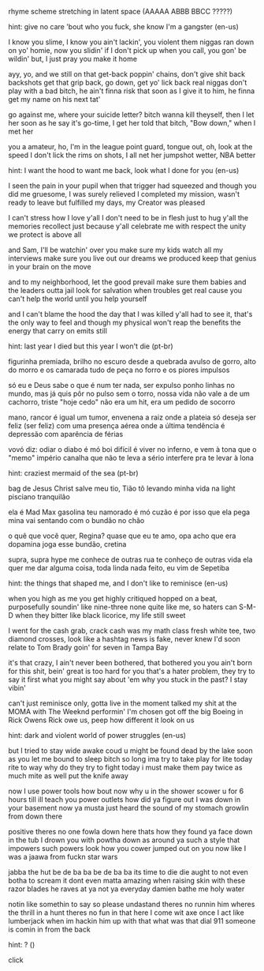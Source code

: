 rhyme scheme stretching in latent space (AAAAA ABBB BBCC ?????)


hint: give no care 'bout who you fuck, she know I'm a gangster (en-us)

I know you slime, I know you ain't lackin', you violent
them niggas ran down on yo' homie, now you slidin'
if I don't pick up when you call, you gon' be wildin'
but, I just pray you make it home

ayy, yo, and we still on that get-back
poppin' chains, don't give shit back
backshots get that grip back, go down, get yo' lick back
real niggas don't play with a bad bitch, he ain't finna risk that
soon as I give it to him, he finna get my name on his next tat'

go against me, where your suicide letter?
bitch wanna kill theyself, then I let her
soon as he say it's go-time, I get her
told that bitch, "Bow down," when I met her

you a amateur, ho, I'm in the league
point guard, tongue out, oh, look at the speed
I don't lick the rims on shots, I all net her
jumpshot wetter, NBA better


hint: I want the hood to want me back, look what I done for you (en-us)

I seen the pain in your pupil when that trigger had squeezed
and though you did me gruesome, I was surely relieved
I completed my mission, wasn't ready to leave
but fulfilled my days, my Creator was pleased

I can't stress how I love y'all
I don't need to be in flesh just to hug y'all
the memories recollect just because y'all
celebrate me with respect
the unity we protect is above all

and Sam, I'll be watchin' over you
make sure my kids watch all my interviews
make sure you live out our dreams we produced
keep that genius in your brain on the move

and to my neighborhood, let the good prevail
make sure them babies and the leaders outta jail
look for salvation when troubles get real
cause you can't help the world until you help yourself

and I can't blame the hood the day that I was killed
y'all had to see it, that's the only way to feel
and though my physical won't reap the benefits
the energy that carry on emits still


hint: last year I died but this year I won't die (pt-br)

figurinha premiada, brilho no escuro
desde a quebrada avulso
de gorro, alto do morro e os camarada tudo
de peça no forro e os piores impulsos

só eu e Deus sabe o que é num ter nada, ser expulso
ponho linhas no mundo, mas já quis pôr no pulso
sem o torro, nossa vida não vale a de um cachorro, triste
"hoje cedo" não era um hit, era um pedido de socorro

mano, rancor é igual um tumor, envenena a raiz
onde a plateia só deseja ser feliz (ser feliz)
com uma presença aérea
onde a última tendência é depressão com aparência de férias

vovó diz: odiar o diabo é mó boi
difícil é viver no inferno, e vem à tona
que o "memo" império canalha que não te leva a sério
interfere pra te levar à lona


hint: craziest mermaid of the sea (pt-br)

bag de Jesus Christ
salve meu tio, Tião
tô levando minha vida na light
pisciano tranquilão

ela é Mad Max gasolina
teu namorado é mó cuzão
é por isso que ela pega mina
vai sentando com o bundão no chão

o quê que você quer, Regina?
quase que eu te amo, opa
acho que era dopamina
joga esse bundão, cretina

supra, supra hype
me conhece de outras rua
te conheço de outras vida
ela quer me dar alguma coisa, toda linda
nada feito, eu vim de Sepetiba


hint: the things that shaped me, and I don't like to reminisce (en-us)

when you high as me you get highly critiqued
hopped on a beat, purposefully soundin' like nine-three
none quite like me, so haters can S-M-D
when they bitter like black licorice, my life still sweet

I went for the cash grab, crack cash was my math class
fresh white tee, two diamond crosses, look like a hashtag
news is fake, never knew I'd soon relate
to Tom Brady goin' for seven in Tampa Bay

it's that crazy, I ain't never been bothered, that bothered you
you ain't born for this shit, bein' great is too hard for you
that's a hater problem, they try to say it first what you might say about 'em
why you stuck in the past? I stay vibin'

can't just reminisce only, gotta live in the moment
talked my shit at the MOMA with The Weeknd performin'
I'm chosen
got off the big Boeing in Rick Owens
Rick owe us, peep how different it look on us


hint: dark and violent world of power struggles (en-us)

but I tried to stay wide awake coud u might be found dead by the lake
soon as you let me bound to sleep bitch so long ima try to take
play for lite today rite to way why do they try to fight today
i must make them pay twice as much mite as well put the knife away

now I use power tools how bout now why u in the shower
scower u for 6 hours till ill teach you power outlets
how did ya figure out I was down in your basement now ya
musta just heard the sound of my stomach growlin from down there

positive theres no one fowla down here thats how they found ya
face down in the tub I drown you with powtha down as around ya
such a style that impowers such powers look how you cower
jumped out on you now like I was a jaawa from fuckn star wars

jabba the hut be de ba ba be de ba ba its time to die die
aught to not even botha to scream it dont even matta
amazing when raising skin with these razor blades he raves at ya
not ya everyday damien bathe me holy water

notin like somethin to say so please undastand theres no runnin him
wheres the thrill in a hunt theres no fun in that here I come wit axe
once I act like lumberjack when im hackin him up with that
what was that dial 911 someone is comin in from the back


hint: ? ()

click
